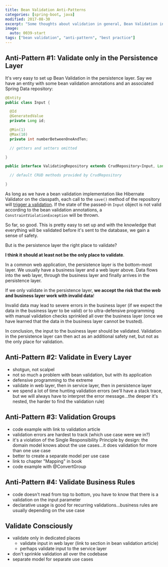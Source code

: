 ```yaml
---
title: Bean Validation Anti-Patterns
categories: [spring-boot, java]
modified: 2017-08-30
excerpt: "Some thoughts about validation in general, Bean Validation in particular, and why I consider some applications of validation an anti-pattern."
image:
  auto: 0039-start
tags: ["bean validation", "anti-pattern", "best practice"]
---
```


## Anti-Pattern #1: Validate only in the Persistence Layer

It's very easy to set up Bean Validation in the persistence layer. Say we have an entity with some bean validation annotations and an associated Spring Data repository:

```java
@Entity
public class Input {

  @Id
  @GeneratedValue
  private Long id;

  @Min(1)
  @Max(10)
  private int numberBetweenOneAndTen;

  // getters and setters omitted

}
```

```java
public interface ValidatingRepository extends CrudRepository<Input, Long> {

  // default CRUD methods provided by CrudRepository

}
```

As long as we have a bean validation implementation like Hibernate Validator on the classpath, each call to the `save()` method of the repository will [trigger a validation](/bean-validation-with-spring-boot/#validating-jpa-entities). If the state of the passed-in `Input` object is not valid according to the bean validation annotations, a `ConstraintViolationException` will be thrown.

So far, so good. This is pretty easy to set up and with the knowledge that everything will be validated before it's sent to the database, we gain a sense of safety. 

But is the persistence layer the right place to validate? 

**I think it should at least not be the only place to validate**.

In a common web application, the persistence layer is the bottom-most layer. We usually have a business layer and a web layer above. Data flows into the web layer, through the business layer and finally arrives in the persistence layer.

If we only validate in the persistence layer, **we accept the risk that the web and business layer work with invalid data**! 

Invalid data may lead to severe errors in the business layer (if we expect the data in the business layer to be valid) or to ultra-defensive programming with manual validation checks sprinkled all over the business layer (once we have learned that the data in the business layer cannot be trusted).

In conclusion, the input to the business layer should be validated. Validation in the persistence layer can then act as an additional safety net, but not as the only place for validation.

## Anti-Pattern #2: Validate in Every Layer

* shotgun, not scalpel
* not so much a problem with bean validation, but with its application
* defensive programming to the extreme
* validate in web layer, then in service layer, then in persistence layer
* we spend a lot of time hunting validation errors (we'll have a stack trace, but we will always have to interpret the error message...the deeper it's nested, the harder to find the validation rule)

## Anti-Pattern #3: Validation Groups

* code example with link to validation article
* validation errors are hardest to track (which use case were we in?)
* it's a violation of the Single Responsibility Principle by design: the domain model knows about the use cases...it does validation for more than one use case
* better to create a separate model per use case 
* link to chapter "Mapping" in book
* code example with @ConvertGroup

## Anti-Pattern #4: Validate Business Rules

* code doesn't read from top to bottom, you have to know that there is a validation on the input parameter
* declarative usage is good for recurring validations...business rules are usually depending on the use case

## Validate Consciously

* validate only in dedicated places
    * validate input in web layer (link to section in bean validation article)
    * perhaps validate input to the service layer
* don't sprinkle validation all over the codebase
* separate model for separate use cases
